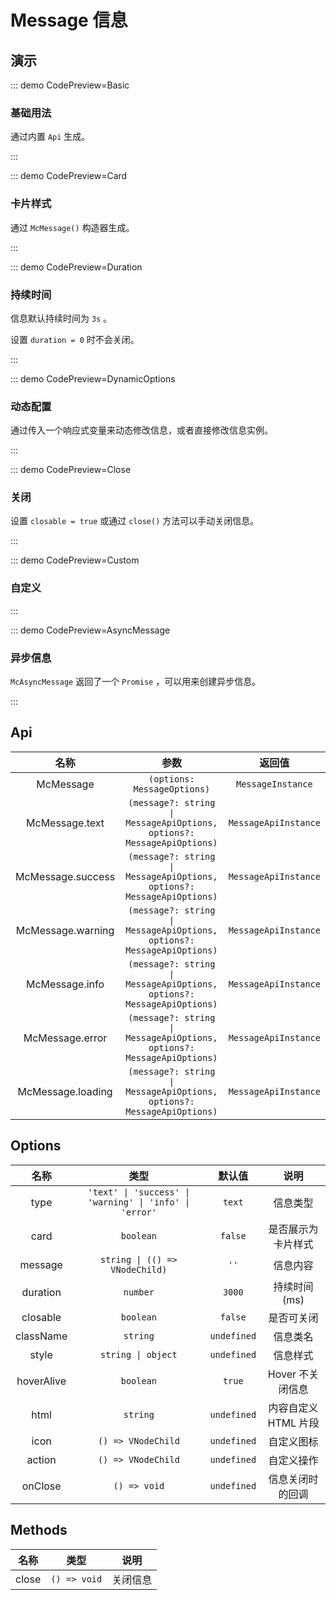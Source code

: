 <script setup>
import Basic from '@/message/demos/DemoBasic.vue'
import Card from '@/message/demos/DemoCard.vue'
import Duration from '@/message/demos/DemoDuration.vue'
import DynamicOptions from '@/message/demos/DemoDynamicOptions.vue'
import Close from '@/message/demos/DemoClose.vue'
import Custom from '@/message/demos/DemoCustom.vue'
import AsyncMessage from '@/message/demos/DemoAsyncMessage.vue'
</script>

# Message 信息

## 演示

::: demo CodePreview=Basic

### 基础用法

通过内置 `Api` 生成。

<Basic />

:::

::: demo CodePreview=Card

### 卡片样式

通过 `McMessage()` 构造器生成。

<Card />

:::

::: demo CodePreview=Duration

### 持续时间

信息默认持续时间为 `3s` 。

设置 `duration = 0` 时不会关闭。

<Duration />

:::

::: demo CodePreview=DynamicOptions

### 动态配置

通过传入一个响应式变量来动态修改信息，或者直接修改信息实例。

<DynamicOptions />

:::

::: demo CodePreview=Close

### 关闭

设置 `closable = true` 或通过 `close()` 方法可以手动关闭信息。

<Close />

:::

::: demo CodePreview=Custom

### 自定义

<Custom />

:::

::: demo CodePreview=AsyncMessage

### 异步信息

`McAsyncMessage` 返回了一个 `Promise` ，可以用来创建异步信息。

<AsyncMessage />

:::

## Api

|       名称        |                                  参数                                  |        返回值        |
| :---------------: | :--------------------------------------------------------------------: | :------------------: |
|     McMessage     |                      `(options: MessageOptions)`                       |  `MessageInstance`   |
|  McMessage.text   | `(message?: string \| MessageApiOptions, options?: MessageApiOptions)` | `MessageApiInstance` |
| McMessage.success | `(message?: string \| MessageApiOptions, options?: MessageApiOptions)` | `MessageApiInstance` |
| McMessage.warning | `(message?: string \| MessageApiOptions, options?: MessageApiOptions)` | `MessageApiInstance` |
|  McMessage.info   | `(message?: string \| MessageApiOptions, options?: MessageApiOptions)` | `MessageApiInstance` |
|  McMessage.error  | `(message?: string \| MessageApiOptions, options?: MessageApiOptions)` | `MessageApiInstance` |
| McMessage.loading | `(message?: string \| MessageApiOptions, options?: MessageApiOptions)` | `MessageApiInstance` |

## Options

|    名称    |                          类型                           |   默认值    |         说明         |
| :--------: | :-----------------------------------------------------: | :---------: | :------------------: |
|    type    | `'text' \| 'success' \| 'warning' \| 'info' \| 'error'` |   `text`    |       信息类型       |
|    card    |                        `boolean`                        |   `false`   |  是否展示为卡片样式  |
|  message   |             `string \| (() => VNodeChild)`              |    `''`     |       信息内容       |
|  duration  |                        `number`                         |   `3000`    |     持续时间(ms)     |
|  closable  |                        `boolean`                        |   `false`   |      是否可关闭      |
| className  |                        `string`                         | `undefined` |       信息类名       |
|   style    |                   `string \| object`                    | `undefined` |       信息样式       |
| hoverAlive |                        `boolean`                        |   `true`    |   Hover 不关闭信息   |
|    html    |                        `string`                         | `undefined` | 内容自定义 HTML 片段 |
|    icon    |                   `() => VNodeChild`                    | `undefined` |      自定义图标      |
|   action   |                   `() => VNodeChild`                    | `undefined` |      自定义操作      |
|  onClose   |                      `() => void`                       | `undefined` |   信息关闭时的回调   |

## Methods

| 名称  |     类型     |   说明   |
| :---: | :----------: | :------: |
| close | `() => void` | 关闭信息 |
